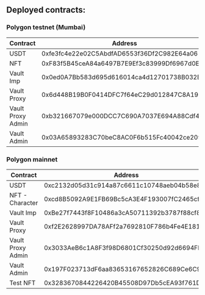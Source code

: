 ## Deployed contracts:

### Polygon testnet (Mumbai)

| Contract    | Address                                    |
| ----------- | ------------------------------------------ |
| USDT        | 0xfe3fc4e22e02C5AbdfAD6553f36Df2C982E64a06 |
| NFT         | 0xF83f5B45ceA84a6497B7E9Ef3c83999Df6967d0E |
| Vault Imp   | 0x0ed0A7Bb583d695d616014ca4d12701738B032B0 |
| Vault Proxy | 0x6d448B19B0F0414DFC7f64eC29d012847C8A19F1 |
| Vault Proxy Admin | 0xb321667079e000DCC7C690A7037E694A88Cdf4Ce |
| Vault Admin | 0x03A65893283C70beC8AC0F6b515Fc40042ce2091 |

### Polygon mainnet

| Contract    | Address                                    |
| ----------- | ------------------------------------------ |
| USDT        | 0xc2132d05d31c914a87c6611c10748aeb04b58e8f |
| NFT - Character | 0xcd8B5092A9E1FB69Bc5cA3E4F193007fC2465cfd |
| Vault Imp   | 0xBe27f7443f8F10486a3cA50711392b3787f88cf8 |
| Vault Proxy | 0xf2E2628997DA78AFf2a7692810F786b4Fe4E1811 |
| Vault Proxy Admin | 0x3033AeB6c1A8F3f98D6801Cf30250d92d6694FFb |
| Vault Admin | 0x197F023713dF6aa83653167652826C689Ce6C90d |
| Test NFT    | 0x3283670844226420B45508D97Db5cEA93f761Dec |
